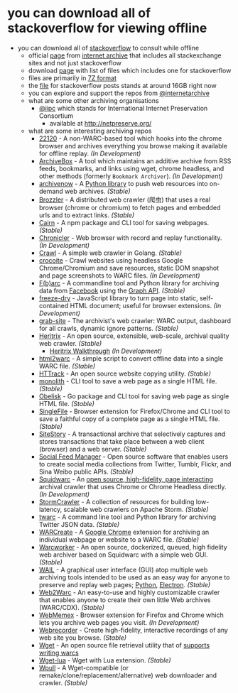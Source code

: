 # you can download all of stackoverflow for viewing offline
- you can download all of [stackoverflow](https://stackoverflow.com/) to consult while offline
    - official [page](https://archive.org/details/stackexchange) from [internet archive](https://archive.org/) that includes all stackexchange sites and not just stackoverflow
    - download [page](https://archive.org/download/stackexchange) with list of files which includes one for stackoverflow
    - files are primarily in [7Z format](https://en.wikipedia.org/wiki/7z)
    - the [file](https://archive.org/download/stackexchange/stackoverflow.com-Posts.7z) for stackoverflow posts stands at around 16GB right now
    - you can explore and support the repos from [@internetarchive](https://github.com/internetarchive) 
    - what are some other archiving organisations
        - [@iipc](https://github.com/iipc) which stands for International Internet Preservation Consortium
            - available at http://netpreserve.org/
    - what are some interesting archiving repos
        - [22120](https://github.com/c9fe/22120) - A non-WARC-based tool which hooks into the chrome browser and archives everything you browse making it available for offline replay. *(In Development)*
        - [ArchiveBox](https://github.com/pirate/ArchiveBox) - A tool which maintains an additive archive from RSS feeds, bookmarks, and links using wget, chrome headless, and other methods (formerly `Bookmark Archiver`). *(In Development)*
        - [archivenow](https://github.com/oduwsdl/archivenow) - A [Python library](http://ws-dl.blogspot.com/2017/02/2017-02-22-archive-now-archivenow.html) to push web resources into on-demand web archives. *(Stable)*
        - [Brozzler](https://github.com/internetarchive/brozzler) - A distributed web crawler (爬虫) that uses a real browser (chrome or chromium) to fetch pages and embedded urls and to extract links. *(Stable)*
        - [Cairn](https://github.com/wabarc/cairn) - A npm package and CLI tool for saving webpages. *(Stable)*
        - [Chronicler](https://github.com/CGamesPlay/chronicler) - Web browser with record and replay functionality. *(In Development)*
        - [Crawl](https://git.autistici.org/ale/crawl) - A simple web crawler in Golang. *(Stable)*
        - [crocoite](https://github.com/promyloph/crocoite) - Crawl websites using headless Google Chrome/Chromium and save resources, static DOM snapshot and page screenshots to WARC files. *(In Development)*
        - [F(b)arc](https://github.com/justinlittman/fbarc) - A commandline tool and Python library for archiving data from [Facebook](https://www.facebook.com/) using the [Graph API](https://developers.facebook.com/docs/graph-api). *(Stable)*
        - [freeze-dry](https://github.com/WebMemex/freeze-dry) - JavaScript library to turn page into static, self-contained HTML document; useful for browser extensions. *(In Development)*
        - [grab-site](https://github.com/ArchiveTeam/grab-site) - The archivist's web crawler: WARC output, dashboard for all crawls, dynamic ignore patterns. *(Stable)*
        - [Heritrix](https://github.com/internetarchive/heritrix3/wiki) - An open source, extensible, web-scale, archival quality web crawler. *(Stable)*
            - [Heritrix Walkthrough](https://github.com/web-archive-group/heritrix-walkthrough) *(In Development)*
        - [html2warc](https://github.com/steffenfritz/html2warc) - A simple script to convert offline data into a single WARC file. *(Stable)*
        - [HTTrack](http://www.httrack.com/) - An open source website copying utility. *(Stable)*
        - [monolith](https://github.com/Y2Z/monolith) - CLI tool to save a web page as a single HTML file. *(Stable)*
        - [Obelisk](https://github.com/go-shiori/obelisk) - Go package and CLI tool for saving web page as single HTML file. *(Stable)*
        - [SingleFile](https://github.com/gildas-lormeau/SingleFile) - Browser extension for Firefox/Chrome and CLI tool to save a faithful copy of a complete page as a single HTML file. *(Stable)*
        - [SiteStory](http://mementoweb.github.com/SiteStory/) - A transactional archive that selectively captures and stores transactions that take place between a web client (browser) and a web server. *(Stable)*
        - [Social Feed Manager](https://gwu-libraries.github.io/sfm-ui/) - Open source software that enables users to create social media collections from Twitter, Tumblr, Flickr, and Sina Weibo public APIs. *(Stable)*
        - [Squidwarc](https://github.com/N0taN3rd/Squidwarc) - An [open source, high-fidelity, page interacting](http://ws-dl.blogspot.com/2017/07/2017-07-24-replacing-heritrix-with.html) archival crawler that uses Chrome or Chrome Headless directly. *(In Development)*
        - [StormCrawler](http://stormcrawler.net/) - A collection of resources for building low-latency, scalable web crawlers on Apache Storm. *(Stable)*
        - [twarc](https://github.com/docnow/twarc) - A command line tool and Python library for archiving Twitter JSON data. *(Stable)*
        - [WARCreate](http://matkelly.com/warcreate/) - A [Google Chrome](https://www.google.com/intl/en/chrome/browser/) extension for archiving an individual webpage or website to a WARC file. *(Stable)*
        - [Warcworker](https://github.com/peterk/warcworker) - An open source, dockerized, queued, high fidelity web archiver based on Squidwarc with a simple web GUI. *(Stable)*
        - [WAIL](https://github.com/machawk1/wail) - A graphical user interface (GUI) atop multiple web archiving tools intended to be used as an easy way for anyone to preserve and replay web pages; [Python](https://machawk1.github.io/wail/), [Electron](https://github.com/n0tan3rd/wail). *(Stable)*
        - [Web2Warc](https://github.com/helgeho/Web2Warc) - An easy-to-use and highly customizable crawler that enables anyone to create their own little Web archives (WARC/CDX). *(Stable)*
        - [WebMemex](https://github.com/WebMemex) - Browser extension for Firefox and Chrome which lets you archive web pages you visit. *(In Development)*
        - [Webrecorder](https://webrecorder.io/) - Create high-fidelity, interactive recordings of any web site you browse. *(Stable)*
        - [Wget](http://www.gnu.org/software/wget/) - An open source file retrieval utility that of [supports writing warcs](http://www.archiveteam.org/index.php?title=Wget_with_WARC_output) 
        - [Wget-lua](https://github.com/alard/wget-lua) - Wget with Lua extension. *(Stable)*
        - [Wpull](https://github.com/chfoo/wpull) - A Wget-compatible (or remake/clone/replacement/alternative) web downloader and crawler. *(Stable)*
       
       

